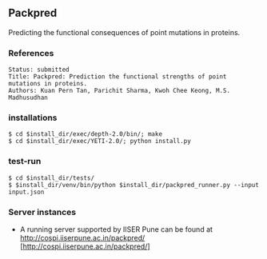 ## Packpred
Predicting the functional consequences of point mutations in proteins.

### References
```
Status: submitted
Title: Packpred: Prediction the functional strengths of point mutations in proteins.
Authors: Kuan Pern Tan, Parichit Sharma, Kwoh Chee Keong, M.S. Madhusudhan
```

### installations
```
$ cd $install_dir/exec/depth-2.0/bin/; make
$ cd $install_dir/exec/YETI-2.0/; python install.py
```

### test-run
```
$ cd $install_dir/tests/
$ $install_dir/venv/bin/python $install_dir/packpred_runner.py --input input.json
```

### Server instances
 - A running server supported by IISER Pune can be found at http://cospi.iiserpune.ac.in/packpred/ [http://cospi.iiserpune.ac.in/packpred/]
